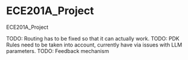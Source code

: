# ECE201A_Project
 ECE201A_Project

TODO: Routing has to be fixed so that it can actually work.
TODO: PDK Rules need to be taken into account, currently have via issues with LLM parameters.
TODO: Feedback mechanism
